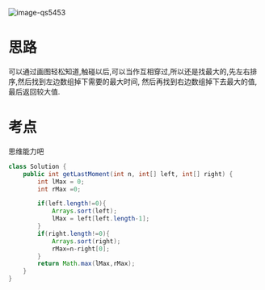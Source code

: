 ![image-qs5453](https://github.com/Doorwood/personal_study/blob/master/pic/qs5453.PNG)
# 思路
可以通过画图轻松知道,触碰以后,可以当作互相穿过,所以还是找最大的,先左右排序,然后找到左边数组掉下需要的最大时间,
然后再找到右边数组掉下去最大的值,最后返回较大值.
# 考点
思维能力吧
```java
class Solution {
    public int getLastMoment(int n, int[] left, int[] right) {
        int lMax = 0;
        int rMax =0;

        if(left.length!=0){
            Arrays.sort(left);
            lMax = left[left.length-1];
        }
        if(right.length!=0){
            Arrays.sort(right);
            rMax=n-right[0];
        }
        return Math.max(lMax,rMax);
    }
}
```